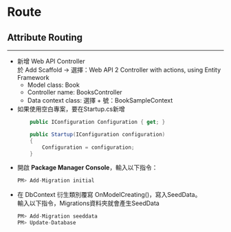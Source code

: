 # Route
## Attribute Routing  

---
* 新增 Web API Controller  
    於 Add Scaffold → 選擇：Web API 2 Controller with actions, using Entity Framework
    * Model class: Book
    * Controller name: BooksController
    * Data context class: 選擇 + 號：BookSampleContext  
* 如果使用空白專案，要在Startup.cs新增  
    ```csharp  
        public IConfiguration Configuration { get; }
    
        public Startup(IConfiguration configuration)
        {
            Configuration = configuration;
        }
* 開啟 **Package Manager Console**，輸入以下指令：  
    ```csharp
    PM> Add-Migration initial
    ```
* 在 DbContext 衍生類別覆寫 OnModelCreating()，寫入SeedData。  
輸入以下指令，Migrations資料夾就會產生SeedData  
    ```csharp 
    PM> Add-Migration seeddata  
    PM> Update-Database  
    ```
    
